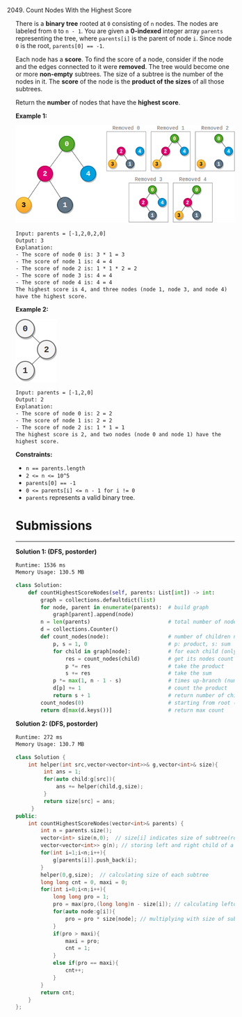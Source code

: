 2049. Count Nodes With the Highest Score

There is a **binary tree** rooted at `0` consisting of `n` nodes. The nodes are labeled from `0` to `n - 1`. You are given a **0-indexed** integer array `parents` representing the tree, where `parents[i]` is the parent of node `i`. Since node `0` is the root, `parents[0] == -1`.

Each node has a **score**. To find the score of a node, consider if the node and the edges connected to it were **removed**. The tree would become one or more **non-empty** subtrees. The size of a subtree is the number of the nodes in it. The **score** of the node is the **product of the sizes** of all those subtrees.

Return the **number** of nodes that have the **highest score**.

 

**Example 1:**

![2049_example-1.png](img/2049_example-1.png)
```
Input: parents = [-1,2,0,2,0]
Output: 3
Explanation:
- The score of node 0 is: 3 * 1 = 3
- The score of node 1 is: 4 = 4
- The score of node 2 is: 1 * 1 * 2 = 2
- The score of node 3 is: 4 = 4
- The score of node 4 is: 4 = 4
The highest score is 4, and three nodes (node 1, node 3, and node 4) have the highest score.
```

**Example 2:**

![2049_example-2.png](img/2049_example-2.png)
```
Input: parents = [-1,2,0]
Output: 2
Explanation:
- The score of node 0 is: 2 = 2
- The score of node 1 is: 2 = 2
- The score of node 2 is: 1 * 1 = 1
The highest score is 2, and two nodes (node 0 and node 1) have the highest score.
```

**Constraints:**

* `n == parents.length`
* `2 <= n <= 10^5`
* `parents[0] == -1`
* `0 <= parents[i] <= n - 1 for i != 0`
* `parents` represents a valid binary tree.

# Submissions
---
**Solution 1: (DFS, postorder)**
```
Runtime: 1536 ms
Memory Usage: 130.5 MB
```
```python
class Solution:
    def countHighestScoreNodes(self, parents: List[int]) -> int:
        graph = collections.defaultdict(list)
        for node, parent in enumerate(parents):  # build graph
            graph[parent].append(node)
        n = len(parents)                         # total number of nodes
        d = collections.Counter()
        def count_nodes(node):                   # number of children node + self
            p, s = 1, 0                          # p: product, s: sum
            for child in graph[node]:            # for each child (only 2 at maximum)
                res = count_nodes(child)         # get its nodes count
                p *= res                         # take the product
                s += res                         # take the sum
            p *= max(1, n - 1 - s)               # times up-branch (number of nodes other than left, right children ans itself)
            d[p] += 1                            # count the product
            return s + 1                         # return number of children node + 1 (self)
        count_nodes(0)                           # starting from root (0)
        return d[max(d.keys())]                  # return max count
```

**Solution 2: (DFS, postorder)**
```
Runtime: 272 ms
Memory Usage: 130.7 MB
```
```c++
class Solution {
    int helper(int src,vector<vector<int>>& g,vector<int>& size){
         int ans = 1;
         for(auto child:g[src]){
             ans += helper(child,g,size);
         }
         return size[src] = ans; 
     }
public:
    int countHighestScoreNodes(vector<int>& parents) {
        int n = parents.size();
        vector<int> size(n,0);  // size[i] indicates size of subtree(rooted at i node) + 1
        vector<vector<int>> g(n); // storing left and right child of a node
        for(int i=1;i<n;i++){
            g[parents[i]].push_back(i);
        }
        helper(0,g,size);  // calculating size of each subtree
        long long cnt = 0, maxi = 0;
        for(int i=0;i<n;i++){
            long long pro = 1; 
            pro = max(pro,(long long)n - size[i]); // calculating leftover nodes excluding child nodes 
            for(auto node:g[i]){
                pro = pro * size[node]; // multiplying with size of subtree
            }
            if(pro > maxi){
                maxi = pro;
                cnt = 1;
            }
            else if(pro == maxi){
                cnt++;
            }
        }
        return cnt;
    }
};
```
